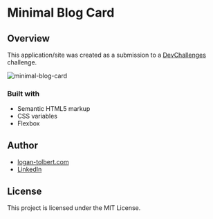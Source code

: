 # Minimal Blog Card

## Overview

This application/site was created as a submission to a [DevChallenges](https://devchallenges.io/challenges-dashboard) challenge.

![minimal-blog-card](https://github.com/user-attachments/assets/71040921-5838-40fb-96cc-aec6cc8185e8)

### Built with

- Semantic HTML5 markup
- CSS variables
- Flexbox

## Author

- [logan-tolbert.com](https://logan-tolbert.com)
- [LinkedIn](https://www.linkedin.com/in/logan-tolbert/)

## License
This project is licensed under the MIT License.
